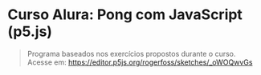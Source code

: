 # Curso Alura: Pong com JavaScript (p5.js)

> Programa baseados nos exercícios propostos durante o curso. 
> Acesse em:
>https://editor.p5js.org/rogerfoss/sketches/_oWOQwvGs
